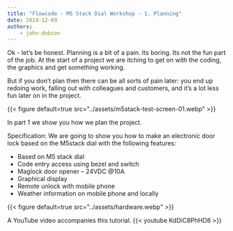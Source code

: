 ```yaml
---
title: "Flowcode - M5 Stack Dial Workshop - 1. Planning"
date: 2024-12-09
authors:
    - john-dobson
---
```

Ok - let’s be honest. Planning is a bit of a pain. Its boring. Its
not the fun part of the job. At the start of a project we are
itching to get on with the coding, the graphics and get
something working.

But if you don’t plan then there can be all sorts of pain later:
you end up redoing work, falling out with colleagues and
customers, and it’s a lot less fun later on in the project.

{{< figure
    default=true
    src="../assets/m5stack-test-screen-01.webp"
    >}}

In part 1 we show you how we plan the project.

Specification:
We are going to show you how to make an electronic door lock
based on the M5stack dial with the following features:
- Based on M5 stack dial
- Code entry access using bezel and switch
- Maglock door opener – 24VDC @10A
- Graphical display
- Remote unlock with mobile phone
- Weather information on mobile phone and locally

{{< figure
    default=true
    src="../assets/hardware.webp"
    >}}

A YouTube video accompanies this tutorial.
{{< youtube KdDiC8PhHD8 >}}
